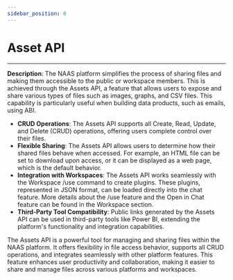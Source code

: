 ```yaml
---
sidebar_position: 0
---
```


# Asset API
---

**Description**: The NAAS platform simplifies the process of sharing files and making them accessible to the public or workspace members. This is achieved through the Assets API, a feature that allows users to expose and share various types of files such as images, graphs, and CSV files. This capability is particularly useful when building data products, such as emails, using ABI.

* **CRUD Operations**: The Assets API supports all Create, Read, Update, and Delete (CRUD) operations, offering users complete control over their files.
* **Flexible Sharing**: The Assets API allows users to determine how their shared files behave when accessed. For example, an HTML file can be set to download upon access, or it can be displayed as a web page, which is the default behavior.
* **Integration with Workspaces**: The Assets API works seamlessly with the Workspace /use command to create plugins. These plugins, represented in JSON format, can be loaded directly into the chat feature. More details about the /use feature and the Open in Chat feature can be found in the Workspace section.
* **Third-Party Tool Compatibility**: Public links generated by the Assets API can be used in third-party tools like Power BI, extending the platform's functionality and integration capabilities.

The Assets API is a powerful tool for managing and sharing files within the NAAS platform. It offers flexibility in file access behavior, supports all CRUD operations, and integrates seamlessly with other platform features. This feature enhances user productivity and collaboration, making it easier to share and manage files across various platforms and workspaces.




